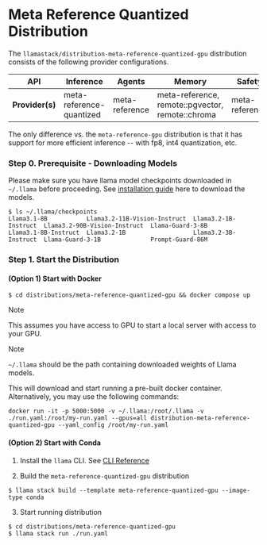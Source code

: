 # Meta Reference Quantized Distribution

The `llamastack/distribution-meta-reference-quantized-gpu` distribution consists of the following provider configurations.


| **API**         	| **Inference**            	| **Agents**     	| **Memory**                                       	| **Safety**     	| **Telemetry**  	|
|-----------------	|------------------------  	|----------------	|--------------------------------------------------	|----------------	|----------------	|
| **Provider(s)** 	| meta-reference-quantized  | meta-reference 	| meta-reference, remote::pgvector, remote::chroma 	| meta-reference 	| meta-reference 	|

The only difference vs. the `meta-reference-gpu` distribution is that it has support for more efficient inference -- with fp8, int4 quantization, etc.

### Step 0. Prerequisite - Downloading Models
Please make sure you have llama model checkpoints downloaded in `~/.llama` before proceeding. See [installation guide](https://llama-stack.readthedocs.io/en/latest/cli_reference/download_models.html) here to download the models.

```
$ ls ~/.llama/checkpoints
Llama3.1-8B           Llama3.2-11B-Vision-Instruct  Llama3.2-1B-Instruct  Llama3.2-90B-Vision-Instruct  Llama-Guard-3-8B
Llama3.1-8B-Instruct  Llama3.2-1B                   Llama3.2-3B-Instruct  Llama-Guard-3-1B              Prompt-Guard-86M
```

### Step 1. Start the Distribution
#### (Option 1) Start with Docker
```
$ cd distributions/meta-reference-quantized-gpu && docker compose up
```

> [!NOTE]
> This assumes you have access to GPU to start a local server with access to your GPU.


> [!NOTE]
> `~/.llama` should be the path containing downloaded weights of Llama models.


This will download and start running a pre-built docker container. Alternatively, you may use the following commands:

```
docker run -it -p 5000:5000 -v ~/.llama:/root/.llama -v ./run.yaml:/root/my-run.yaml --gpus=all distribution-meta-reference-quantized-gpu --yaml_config /root/my-run.yaml
```

#### (Option 2) Start with Conda

1. Install the `llama` CLI. See [CLI Reference](https://llama-stack.readthedocs.io/en/latest/cli_reference/index.html)

2. Build the `meta-reference-quantized-gpu` distribution

```
$ llama stack build --template meta-reference-quantized-gpu --image-type conda
```

3. Start running distribution
```
$ cd distributions/meta-reference-quantized-gpu
$ llama stack run ./run.yaml
```